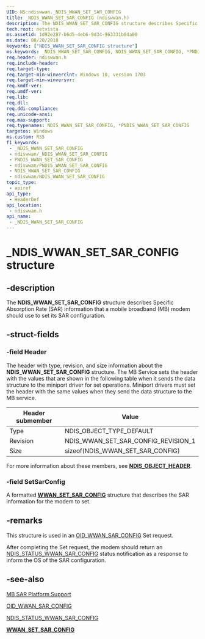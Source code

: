 ```yaml
---
UID: NS:ndiswwan._NDIS_WWAN_SET_SAR_CONFIG
title: _NDIS_WWAN_SET_SAR_CONFIG (ndiswwan.h)
description: The NDIS_WWAN_SET_SAR_CONFIG structure describes Specific Absorption Rate (SAR) information that a mobile broadband (MB) modem should use to set its SAR configuration.
tech.root: netvista
ms.assetid: 1d92e287-b6d5-4eb6-9d34-963331b04a00
ms.date: 08/20/2018
keywords: ["NDIS_WWAN_SET_SAR_CONFIG structure"]
ms.keywords: _NDIS_WWAN_SET_SAR_CONFIG, NDIS_WWAN_SET_SAR_CONFIG, *PNDIS_WWAN_SET_SAR_CONFIG,
req.header: ndiswwan.h
req.include-header: 
req.target-type: 
req.target-min-winverclnt: Windows 10, version 1703
req.target-min-winversvr: 
req.kmdf-ver: 
req.umdf-ver: 
req.lib: 
req.dll: 
req.ddi-compliance: 
req.unicode-ansi: 
req.max-support: 
req.typenames: NDIS_WWAN_SET_SAR_CONFIG, *PNDIS_WWAN_SET_SAR_CONFIG
targetos: Windows
ms.custom: RS5
f1_keywords:
 - _NDIS_WWAN_SET_SAR_CONFIG
 - ndiswwan/_NDIS_WWAN_SET_SAR_CONFIG
 - PNDIS_WWAN_SET_SAR_CONFIG
 - ndiswwan/PNDIS_WWAN_SET_SAR_CONFIG
 - NDIS_WWAN_SET_SAR_CONFIG
 - ndiswwan/NDIS_WWAN_SET_SAR_CONFIG
topic_type:
 - apiref
api_type:
 - HeaderDef
api_location:
 - ndiswwan.h
api_name:
 - _NDIS_WWAN_SET_SAR_CONFIG
---
```


# _NDIS_WWAN_SET_SAR_CONFIG structure


## -description

The **NDIS_WWAN_SET_SAR_CONFIG** structure describes Specific Absorption Rate (SAR) information that a mobile broadband (MB) modem should use to set its SAR configuration.

## -struct-fields

### -field Header

The header with type, revision, and size information about the **NDIS_WWAN_SET_SAR_CONFIG** structure. The MB Service sets the header with the values that are shown in the following table when it sends the data structure to the miniport driver for set operations. Miniport drivers must set the header with the same values when they send the data structure to the MB service.

| Header submember | Value |
| --- | --- |
| Type | NDIS_OBJECT_TYPE_DEFAULT |
| Revision | NDIS_WWAN_SET_SAR_CONFIG_REVISION_1 |
| Size | sizeof(NDIS_WWAN_SET_SAR_CONFIG) |

For more information about these members, see [**NDIS_OBJECT_HEADER**](../ntddndis/ns-ntddndis-_ndis_object_header.md).

### -field SetSarConfig

 
A formatted [**WWAN_SET_SAR_CONFIG**](../wwan/ns-wwan-_wwan_set_sar_config.md) structure that describes the SAR information for the modem to set.

## -remarks

This structure is used in an [OID_WWAN_SAR_CONFIG](/windows-hardware/drivers/network/oid-wwan-sar-config) Set request.

After completing the Set request, the modem should return an [NDIS_STATUS_WWAN_SAR_CONFIG](/windows-hardware/drivers/network/ndis-status-wwan-sar-config) status notification as a response to inform the OS of the SAR configuration.

## -see-also

[MB SAR Platform Support](/windows-hardware/drivers/network/mb-sar-platform-support)

[OID_WWAN_SAR_CONFIG](/windows-hardware/drivers/network/oid-wwan-sar-config)

[NDIS_STATUS_WWAN_SAR_CONFIG](/windows-hardware/drivers/network/ndis-status-wwan-sar-config)

[**WWAN_SET_SAR_CONFIG**](../wwan/ns-wwan-_wwan_set_sar_config.md)